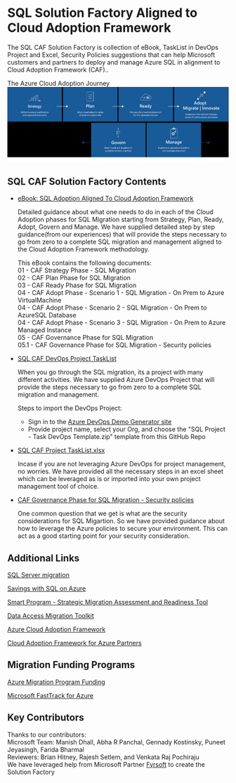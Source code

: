 # SQL Solution Factory Aligned to Cloud Adoption Framework # 
The SQL CAF Solution Factory is collection of eBook, TaskList in DevOps Project and Excel, Security Policies suggestions that can help Microsoft customers and partners to deploy and manage Azure SQL in alignment to Cloud Adoption Framework (CAF)..  

 The Azure Cloud Adoption Journey
 ![CAF](https://github.com/faridabharmal/WVD_CAF_SolutionFactory/blob/master/TechnicalEnablement/CAF.png)

## SQL CAF Solution Factory Contents

* [eBook: SQL Adoption Aligned To Cloud Adoption Framework](https://github.com/faridabharmal/SQL_CAF_SolutionFactory/tree/master/TechnicalEnablement)

   Detailed guidance about what one needs to do in each of the Cloud Adoption phases for SQL Migration starting from Strategy, Plan, Ready, Adopt, Govern and Manage. We have supplied detailed step by step guidance(from our experiences) that will provide the steps necessary to go from zero to a complete SQL migration and management aligned to the Cloud Adoption Framework methodology.
   
   This eBook contains the following documents:    
      01 - CAF Strategy Phase - SQL Migration  
      02 - CAF Plan Phase for SQL Migration  
      03 - CAF Ready Phase for SQL Migration  
      04 - CAF Adopt Phase - Scenario 1 - SQL Migration - On Prem to Azure VirtualMachine  
      04 - CAF Adopt Phase - Scenario 2 - SQL Migration - On Prem to AzureSQL Database  
      04 - CAF Adopt Phase - Scenario 3 - SQL Migration - On Prem to Azure Managed Instance  
      05 - CAF Governance Phase for SQL Migration  
      05.1 - CAF Governance Phase for SQL Migration - Security policies  


*  [SQL CAF DevOps Project TaskList](https://github.com/faridabharmal/SQL_CAF_SolutionFactory/tree/master/TechnicalEnablement)

    When you go through the SQL migration, its a project with many different activities. We have supplied Azure DevOps Project that will provide the steps necessary to go from zero to a complete SQL migration and management. 

    Steps to import the DevOps Project:  
    * Sign in to the [Azure DevOps Demo Generator site](https://docs.microsoft.com/en-us/)  
    * Provide project name, select your Org, and choose the "SQL Project - Task DevOps Template.zip" template from this GitHub Repo 

*  [SQL CAF Project TaskList.xlsx](https://github.com/faridabharmal/SQL_CAF_SolutionFactory/tree/master/TechnicalEnablement)

   Incase if you are not leveraging Azure DevOps for project management, no worries. We have provided all the necessary steps in an excel sheet which can be leveraged as is or imported into your own project management tool of choice.  

 
* [CAF Governance Phase for SQL Migration - Security policies](https://github.com/faridabharmal/SQL_CAF_SolutionFactory/tree/master/TechnicalEnablement)

   One common question that we get is what are the security considerations for SQL Migartion. So we have provided guidance about how to leverage the Azure policies to secure your environment. This can act as a good starting point for your security consideration. 


## Additional Links
 [SQL Server migration](https://azure.microsoft.com/en-us/migration/sql-server)

 [Savings with SQL on Azure](https://azure.microsoft.com/en-us/overview/azure-vs-aws/) 

 [Smart Program - Strategic Migration Assessment and Readiness Tool](https://docs.microsoft.com/en-us/assessments/?mode=pre-assessment&session=local) 

 [Data Access Migration Toolkit](https://marketplace.visualstudio.com/items?itemName=ms-databasemigration.data-access-migration-toolkit) 

 [Azure Cloud Adoption Framework](https://www.microsoft.com/azure/partners/b/enable/cloud-adoption-framework)

 [Cloud Adoption Framework for Azure Partners](https://www.microsoft.com/azure/partners/adopt?filters=all)


## Migration Funding Programs
 [Azure Migration Program Funding](https://azure.microsoft.com/en-us/migration/migration-program) 

 [Microsoft FastTrack for Azure](https://azure.microsoft.com/en-us/programs/azure-fasttrack)


## Key Contributors
Thanks to our contributors:  
Microsoft Team: Manish Dhall,  Abha R Panchal, Gennady Kostinsky, Puneet Jeyasingh, Farida Bharmal   
Reviewers: Brian Hitney, Rajesh Setlem, and Venkata Raj Pochiraju   
We have leveraged help from Microsoft Partner [Fyrsoft](https://www.fyrsoft.com/) to create the Solution Factory   